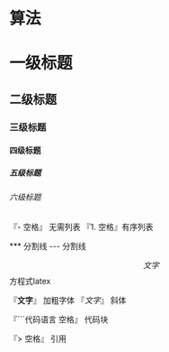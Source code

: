 # 算法

# 一级标题
## 二级标题
### 三级标题
#### 四级标题
##### 五级标题
###### 六级标题

『- 空格』 无需列表
『1. 空格』有序列表

*** 分割线
--- 分割线

$$文字$$  方程式latex

『**文字**』 加粗字体
『*文字*』 斜体

『```代码语言 空格』  代码块

『> 空格』 引用